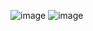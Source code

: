 ![image](https://github.com/user-attachments/assets/79ef5cc8-e42e-4ea1-bd43-5bb5c6c19ee0)
![image](https://github.com/user-attachments/assets/9713233f-4440-4fdf-93e4-1c041eaec694)
